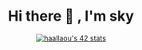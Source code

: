 <h1 align="center">  Hi there 👋 , I'm sky </h1>
<div align="center">
<a href="https://github.com/oakoudad/badge42"><img src="https://badge.mediaplus.ma/levi/haallaou" alt="haallaou's 42 stats" /></a>
  </div>
